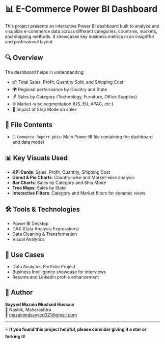 
# 📊 E-Commerce Power BI Dashboard

This project presents an interactive Power BI dashboard built to analyze and visualize e-commerce data across different categories, countries, markets, and shipping methods. It showcases key business metrics in an insightful and professional layout.

## 🔍 Overview

The dashboard helps in understanding:
- 📦 Total Sales, Profit, Quantity Sold, and Shipping Cost
- 🌍 Regional performance by Country and State
- 🪑 Sales by Category (Technology, Furniture, Office Supplies)
- 🌐 Market-wise segmentation (US, EU, APAC, etc.)
- 🚚 Impact of Ship Mode on sales

## 📁 File Contents

- `E-Commerce Report.pbix`: Main Power BI file containing the dashboard and data model

## 📊 Key Visuals Used

- **KPI Cards**: Sales, Profit, Quantity, Shipping Cost
- **Donut & Pie Charts**: Country-wise and Market-wise analysis
- **Bar Charts**: Sales by Category and Ship Mode
- **Tree Maps**: Sales by State
- **Interactive Filters**: Category and Market filters for dynamic views

## 🛠 Tools & Technologies

- Power BI Desktop  
- DAX (Data Analysis Expressions)  
- Data Cleaning & Transformation  
- Visual Analytics

## 📌 Use Cases

- Data Analytics Portfolio Project  
- Business Intelligence showcase for interviews  
- Resume and LinkedIn profile enhancement  

## 👤 Author

**Sayyed Mazain Mushaid Hussain**  
📍 Nashik, Maharashtra  
📧 mazainmdsayyed321@gmail.com  

---

⭐ **If you found this project helpful, please consider giving it a star or forking it!**
